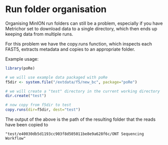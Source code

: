 # Run folder organisation

Organising MinION run folders can still be a problem, especially if you have Metrichor set to download data to a single directory, which then ends up keeping data from multiple runs.

For this problem we have the copy.runs function, which inspects each FAST5, extracts metadata and copies to an appropriate folder.

Example usage:

```R
library(poRe)

# we will use example data packaged with poRe
f5dir <- system.file("/extdata/f5/new_bc", package="poRe")

# we will create a "test" directory in the current working directory
dir.create("test")

# now copy from f5dir to test
copy.runs(dir=f5dir, dest="test")
```

The output of the above is the path of the resulting folder that the reads have been copied to

```
"test/e40030db5d1193cc903f8d505011be8e9a628f6c/ONT Sequencing Workflow"
```


